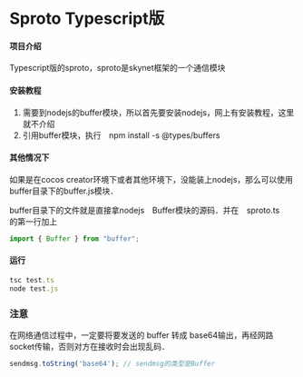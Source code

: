 # Sproto Typescript版

#### 项目介绍
Typescript版的sproto，sproto是skynet框架的一个通信模块


#### 安装教程

1. 需要到nodejs的buffer模块，所以首先要安装nodejs，网上有安装教程，这里就不介绍
2. 引用buffer模块，执行　npm install -s @types/buffers

#### 其他情况下
如果是在cocos creator环境下或者其他环境下，没能装上nodejs，那么可以使用buffer目录下的buffer.js模块．  

buffer目录下的文件就是直接拿nodejs　Buffer模块的源码．并在　sproto.ts　的第一行加上
```js
import { Buffer } from "buffer";
```


#### 运行
```js
tsc test.ts
node test.js
```
### 注意
在网络通信过程中，一定要将要发送的 buffer 转成 base64输出，再经网路socket传输，否则对方在接收时会出现乱码．
```js
sendmsg.toString('base64'); // sendmsg的类型是Buffer
```